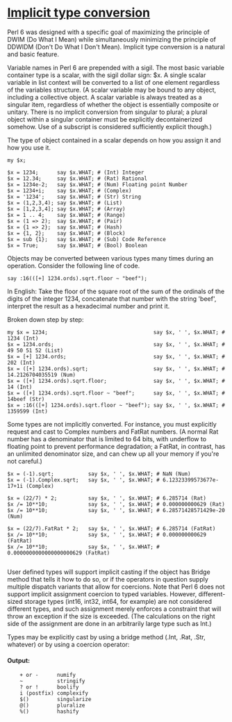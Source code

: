 [1]: http://rosettacode.org/wiki/Implicit_type_conversion

# [Implicit type conversion][1]

Perl 6 was designed with a specific goal of maximizing the principle of DWIM (Do What I Mean) while simultaneously minimizing the principle of DDWIDM (Don't Do What I Don't Mean). Implicit type conversion is a natural and basic feature.



Variable names in Perl 6 are prepended with a sigil.
The most basic variable container type is a scalar, with the sigil dollar sign: $x.
A single scalar variable in list context will be converted to a list of one element regardless of the variables structure.
(A scalar variable may be bound to any object, including a collective object.
A scalar variable is always treated as a singular item, regardless of whether the object is essentially composite or unitary.
There is no implicit conversion from singular to plural; a plural object within a singular container must be explicitly decontainerized somehow.
Use of a subscript is considered sufficiently explicit though.)



The type of object contained in a scalar depends on how you assign it and how you use it.

```perl6
my $x;
 
$x = 1234;      say $x.WHAT; # (Int) Integer
$x = 12.34;     say $x.WHAT; # (Rat) Rational
$x = 1234e-2;   say $x.WHAT; # (Num) Floating point Number
$x = 1234+i;    say $x.WHAT; # (Complex)
$x = '1234';    say $x.WHAT; # (Str) String
$x = (1,2,3,4); say $x.WHAT; # (List)
$x = [1,2,3,4]; say $x.WHAT; # (Array)
$x = 1 .. 4;    say $x.WHAT; # (Range)
$x = (1 => 2);  say $x.WHAT; # (Pair)
$x = {1 => 2};  say $x.WHAT; # (Hash)
$x = {1, 2};    say $x.WHAT; # (Block)
$x = sub {1};   say $x.WHAT; # (Sub) Code Reference
$x = True;      say $x.WHAT; # (Bool) Boolean
```




Objects may be converted between various types many times during an operation. Consider the following line of code.

```perl6
say :16(([+] 1234.ords).sqrt.floor ~ "beef");
```


In English: Take the floor of the square root of the sum of the ordinals of the digits of the integer 1234, concatenate that number with the string 'beef', interpret the result as a hexadecimal number and print it.



Broken down step by step:

```perl6
my $x = 1234;                                  say $x, ' ', $x.WHAT; # 1234 (Int)
$x = 1234.ords;                                say $x, ' ', $x.WHAT; # 49 50 51 52 (List)
$x = [+] 1234.ords;                            say $x, ' ', $x.WHAT; # 202 (Int)
$x = ([+] 1234.ords).sqrt;                     say $x, ' ', $x.WHAT; # 14.2126704035519 (Num)
$x = ([+] 1234.ords).sqrt.floor;               say $x, ' ', $x.WHAT; # 14 (Int)
$x = ([+] 1234.ords).sqrt.floor ~ "beef";      say $x, ' ', $x.WHAT; # 14beef (Str)
$x = :16(([+] 1234.ords).sqrt.floor ~ "beef"); say $x, ' ', $x.WHAT; # 1359599 (Int)
```




Some types are not implicitly converted.
For instance, you must explicitly request and cast to Complex numbers and FatRat numbers.
(A normal Rat number has a denominator that is limited to 64 bits, with underflow to floating point to prevent performance degradation; a FatRat, in contrast, has an unlimited denominator size, and can chew up all your memory if you're not careful.)

```perl6
$x = (-1).sqrt;           say $x, ' ', $x.WHAT; # NaN (Num)
$x = (-1).Complex.sqrt;   say $x, ' ', $x.WHAT; # 6.12323399573677e-17+1i (Complex)
 
$x = (22/7) * 2;          say $x, ' ', $x.WHAT; # 6.285714 (Rat)
$x /= 10**10;             say $x, ' ', $x.WHAT; # 0.000000000629 (Rat)
$x /= 10**10;             say $x, ' ', $x.WHAT; # 6.28571428571429e-20 (Num)
 
$x = (22/7).FatRat * 2;   say $x, ' ', $x.WHAT; # 6.285714 (FatRat)
$x /= 10**10;             say $x, ' ', $x.WHAT; # 0.000000000629 (FatRat)
$x /= 10**10;             say $x, ' ', $x.WHAT; # 0.0000000000000000000629 (FatRat)
 
```


User defined types will support implicit casting if the object has Bridge method that tells it how to do so, or if the operators in question supply multiple dispatch variants that allow for coercions.
Note that Perl 6 does not support implicit assignment coercion to typed variables.
However, different-sized storage types (int16, int32, int64, for example) are not considered different types, and such assignment merely enforces a constraint that will throw an exception if the size is exceeded. (The calculations on the right side of the assignment are done in an arbitrarily large type such as Int.)



Types may be explicitly cast by using a bridge method (.Int, .Rat, .Str, whatever) or by using a coercion operator:


#### Output:
```
    + or -      numify
    ~           stringify
    ? or !      boolify
    i (postfix) complexify
    $()         singularize
    @()         pluralize
    %()         hashify
```
